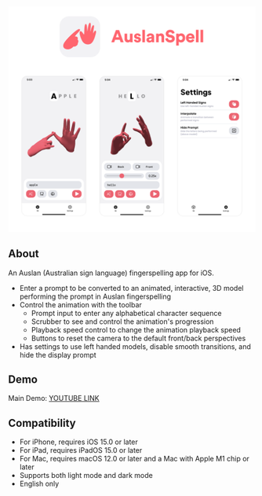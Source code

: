 ![page](Assets/page_1.1.0.png)

## About

An Auslan (Australian sign language) fingerspelling app for iOS.

* Enter a prompt to be converted to an animated, interactive, 3D model performing the prompt in Auslan fingerspelling
* Control the animation with the toolbar
    * Prompt input to enter any alphabetical character sequence
    * Scrubber to see and control the animation's progression
    * Playback speed control to change the animation playback speed
    * Buttons to reset the camera to the default front/back perspectives
* Has settings to use left handed models, disable smooth transitions, and hide the display prompt

## Demo

Main Demo: [YOUTUBE LINK](https://youtu.be/VK7Qs1gYWZs?si=i_Iq1wYRQJqp7nX6)

## Compatibility

* For iPhone, requires iOS 15.0 or later
* For iPad, requires iPadOS 15.0 or later
* For Mac, requires macOS 12.0 or later and a Mac with Apple M1 chip or later
* Supports both light mode and dark mode
* English only

